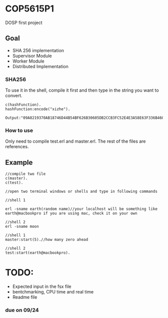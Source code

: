 # COP5615P1
DOSP first project
## Goal
* SHA 256 implementation
* Supervisor Module
* Worker Module
* Distributed Implementation

### SHA256
To use it in the shell, compile it first and then type in the string you want to convert.
```
c(hashFunction).
hashFunction:encode("xizhe").

Output:"09A8219370AB18746D44B54BF626B30605DB2CCB3FC52E4E3A58E63F336B4609"
```
### How to use
Only need to compile test.erl and master.erl. The rest of the files are references.  
## Example
```
//compile two file
c(master).
c(test).

//open two terminal windows or shells and type in following commands

//shell 1

erl -sname earth(random name)//your localhost will be something like earth@macbookpro if you are using mac, check it on your own

//shell 2
erl -sname moon

//shell 1
master:start(5).//how many zero ahead

//shell 2
test:start(earth@macbookpro).

```

# TODO:
* Expected input in the fsx file
* bentchmarking, CPU time and real time
* Readme file
 
### due on 09/24
